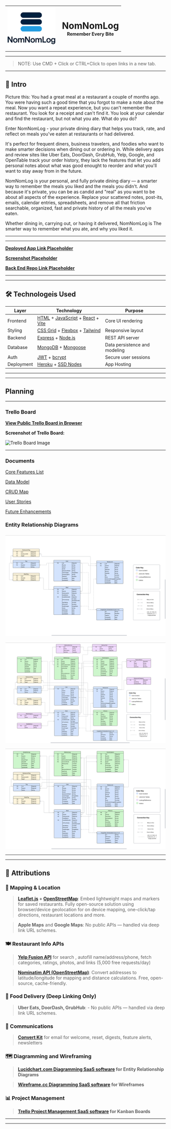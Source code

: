 <table>
  <tr>
    <td>
      <img src="https://raw.githubusercontent.com/shawnhank/nomnomlog/refs/heads/main/frontend/public/images/nnl_logo_v2_t_bg.png" width="150" alt="NomNomLog logo">
    </td>
    <td valign="middle" style="padding-left: 1em;">
      <div align="center">
        <h1 style="margin: 0;">NomNomLog</h1>
        <h4 style="margin: 0;">Remember Every Bite</h4>
      </div>
    </td>
  </tr>
</table>


---
> NOTE: Use CMD + Click or CTRL+Click to open links in a new tab.
---

## 📜 Intro

Picture this: You had a great meal at a restaurant a couple of months ago. You were having such a good time that you forgot to make a note about the meal.  Now you want a repeat experience, but you can't remember the restaurant. You look for a receipt and can't find it. You look at your calendar and find the restaurant, but not what you ate. What do you do?

Enter NomNomLog - your private dining diary that helps you track, rate, and reflect on meals you've eaten at restaurants or had delivered.

It's perfect for frequent diners, business travelers, and foodies who want to make smarter decisions when dining out or ordering in.  While delivery apps and review sites like Uber Eats, DoorDash, GrubHub, Yelp, Google, and OpenTable track your order history, they lack the features that let you add personal notes about what was good enought to reorder and what you'll want to stay away from in the future.

NomNomLog is your personal, and fully private dining diary — a smarter way to remember the meals you liked and the meals you didn't. And because it's private, you can be as candid and "real" as you want to be about all aspects of the experience.  Replace your scattered notes, post-its, emails, calendar entries, spreadsheets, and remove all that friction searchable, organized, fast and private history of all the meals you've eaten. 

Whether dining in, carrying out, or having it delivered, NomNomLog is The smarter way to remember what you ate, and why you liked it.

---
---

**[Deployed App Link Placeholder](https://heroku.com)**

**[Screenshot Placeholder](https://github.com)**

**[Back End Repo Link Placeholder](https://github.com)**

---
---

##  🛠️ Technologeis Used

  | Layer | Technology | Purpose |
  |-------|------------|---------|
  | Frontend | [HTML](https://developer.mozilla.org/en-US/docs/Web/HTML) + [JavaScript](https://developer.mozilla.org/en-US/docs/Web/JavaScript) + [React](https://react.dev/) + [Vite](https://vite.dev/) | Core UI rendering |
  | Styling | [CSS Grid](https://developer.mozilla.org/en-US/docs/Learn_web_development/Core/CSS_layout/Grids) + [Flexbox](https://developer.mozilla.org/en-US/docs/Learn_web_development/Core/CSS_layout/Flexbox) + [Tailwind](https://tailwindcss.com/) | Responsive layout|
  | Backend | [Express](https://expressjs.com/) + [Node.js](https://nodejs.org/en) | REST API server |
  | Database | [MongoDB](https://www.mongodb.com/) + [Mongoose](https://mongoosejs.com/) | Data persistence and modeling |
  | Auth | [JWT](https://jwt.io/) + [bcrypt](https://www.npmjs.com/package/bcrypt) | Secure user sessions |
  | Deployment | [Heroku](https://www.heroku.com/) + [SSD Nodes](https://www.ssdnodes.com/) | App Hosting |


---
---

## Planning

---

### Trello Board

  **[View Public Trello Board in Browser](https://trello.com/b/0H9q21IY)**

  **Screenshot of Trello Board:**

![Trello Board Image](planning/user_stories/trello_board_004.png)

---

### Documents

   [Core Features List](docs/core_features.md)

   [Data Model](docs/data_model.md)

   [CRUD Map](docs/crud_map.md)

   [User Stories](docs/user_stories.md)

   [Future Enhancements](docs/future_enhancements.md)

### Entity Relationship Diagrams

###    ![MVP ERD](planning/erd/mvp_erd_v6.png)

   ![ICEBOX ERD](planning/erd/icebox_erd_v6.png)

![ICEBOX ERD](planning/erd/lookup_erd_v6.png)

---
---

##  🔌 Attributions

  ### 📍 Mapping & Location

> **[Leaflet.js](https://leafletjs.com/) + [OpenStreetMap](https://www.openstreetmap.org/)**: Embed lightweight maps and markers for saved restaurants. Fully open-source solution using browser/device geolocation for on device mapping, one-click/tap directions, restaurant locations and more.

> **Apple Maps** and **Google Maps**: No public APIs — handled via deep link URL schemes.

  ### 🍽 Restaurant Info APIs

> **[Yelp Fusion API](https://docs.developer.yelp.com/docs/getting-started)** for search , autofill name/address/phone, fetch categories, ratings, photos, and links (5,000 free requests/day)

> **[Nominatim API (OpenStreetMap)](https://nominatim.org/)**: Convert addresses to latitude/longitude for mapping and distance calculations. Free, open-source, cache-friendly.

  ### 🚚 Food Delivery (Deep Linking Only)

>  **Uber Eats, DoorDash, GrubHub**:  - No public APIs — handled via deep link URL schemes.

  ### 📧 Communications

>  **[Convert Kit](https://kit.com/)** for email for welcome, reset, digests, feature alerts, newsletters

  ### 🗺️ Diagramming and Wireframing

> **[Lucidchart.com Diagramming SaaS software](https://lucidchart.com) for Entity Relationship Diagrams**

> **[Wireframe.cc Diagramming SaaS software](https://wireframe.cc) for Wireframes**

  ### 📊 Project Management

> **[Trello Project Management SaaS software](https://trello.com) for Kanban Boards**

---
---

